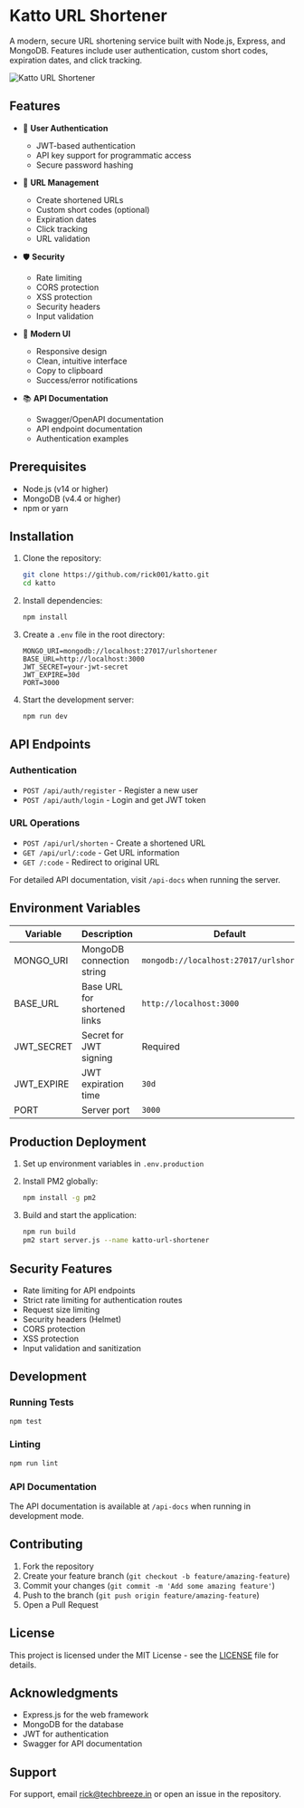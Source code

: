 # Katto URL Shortener

A modern, secure URL shortening service built with Node.js, Express, and MongoDB. Features include user authentication, custom short codes, expiration dates, and click tracking.

![Katto URL Shortener](https://i.ibb.co/k64PRvrK/image.png)

## Features

- 🔐 **User Authentication**
  - JWT-based authentication
  - API key support for programmatic access
  - Secure password hashing

- 🔗 **URL Management**
  - Create shortened URLs
  - Custom short codes (optional)
  - Expiration dates
  - Click tracking
  - URL validation

- 🛡️ **Security**
  - Rate limiting
  - CORS protection
  - XSS protection
  - Security headers
  - Input validation

- 📱 **Modern UI**
  - Responsive design
  - Clean, intuitive interface
  - Copy to clipboard
  - Success/error notifications

- 📚 **API Documentation**
  - Swagger/OpenAPI documentation
  - API endpoint documentation
  - Authentication examples

## Prerequisites

- Node.js (v14 or higher)
- MongoDB (v4.4 or higher)
- npm or yarn

## Installation

1. Clone the repository:
   ```bash
   git clone https://github.com/rick001/katto.git
   cd katto
   ```

2. Install dependencies:
   ```bash
   npm install
   ```

3. Create a `.env` file in the root directory:
   ```env
   MONGO_URI=mongodb://localhost:27017/urlshortener
   BASE_URL=http://localhost:3000
   JWT_SECRET=your-jwt-secret
   JWT_EXPIRE=30d
   PORT=3000
   ```

4. Start the development server:
   ```bash
   npm run dev
   ```

## API Endpoints

### Authentication

- `POST /api/auth/register` - Register a new user
- `POST /api/auth/login` - Login and get JWT token

### URL Operations

- `POST /api/url/shorten` - Create a shortened URL
- `GET /api/url/:code` - Get URL information
- `GET /:code` - Redirect to original URL

For detailed API documentation, visit `/api-docs` when running the server.

## Environment Variables

| Variable | Description | Default |
|----------|-------------|---------|
| MONGO_URI | MongoDB connection string | `mongodb://localhost:27017/urlshortener` |
| BASE_URL | Base URL for shortened links | `http://localhost:3000` |
| JWT_SECRET | Secret for JWT signing | Required |
| JWT_EXPIRE | JWT expiration time | `30d` |
| PORT | Server port | `3000` |

## Production Deployment

1. Set up environment variables in `.env.production`
2. Install PM2 globally:
   ```bash
   npm install -g pm2
   ```

3. Build and start the application:
   ```bash
   npm run build
   pm2 start server.js --name katto-url-shortener
   ```

## Security Features

- Rate limiting for API endpoints
- Strict rate limiting for authentication routes
- Request size limiting
- Security headers (Helmet)
- CORS protection
- XSS protection
- Input validation and sanitization

## Development

### Running Tests
```bash
npm test
```

### Linting
```bash
npm run lint
```

### API Documentation
The API documentation is available at `/api-docs` when running in development mode.

## Contributing

1. Fork the repository
2. Create your feature branch (`git checkout -b feature/amazing-feature`)
3. Commit your changes (`git commit -m 'Add some amazing feature'`)
4. Push to the branch (`git push origin feature/amazing-feature`)
5. Open a Pull Request

## License

This project is licensed under the MIT License - see the [LICENSE](LICENSE) file for details.

## Acknowledgments

- Express.js for the web framework
- MongoDB for the database
- JWT for authentication
- Swagger for API documentation

## Support

For support, email rick@techbreeze.in or open an issue in the repository. 